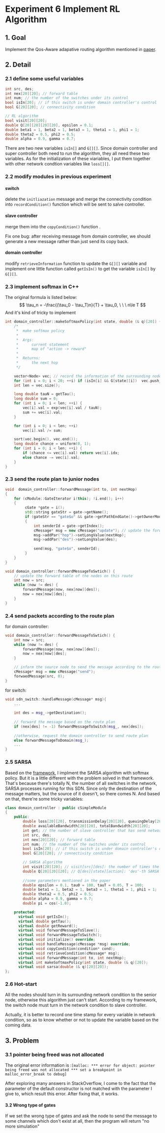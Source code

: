 # Experiment 6 Implement RL Algorithm

## 1. Goal

Implement the Qos-Aware adapative routing algorithm mentioned in [paper](https://ieeexplore.ieee.org/document/7557432). 

## 2. Detail

### 2.1 define some useful variables

```c++
int src, des;
int nex[20][20]; // forward table
int num; // the number of the switches under its control
bool isIn[20]; // if this switch is under domain controller's control
bool G[20][20]; // connectivity condition

// RL algorithm
bool visit[20][20];
double Q[20][20][20][20], epsilon = 0.1;
double beta1 = 1, beta2 = 1, beta3 = 1, theta1 = 1, phi1 = 1;
double theta2 = 0.5, phi2 = 0.5;
double alpha = 0.9, gamma = 0.7;
```

There are two new variables `isIn[]` and `G[][]`. Since domain controller and super controller both need to run the algorithm, they all need these two variables. As for the initialization of these viariables, I put them together with other network condtion variables like `loss[][]`. 

### 2.2 modify modules in previous experiment

#### switch

delete the `initliazation` message and merge the connectivity condition into `recordCondition()` function which will be sent to salve controller. 

#### slave controller

merge them into the `copyCondition()` function .

Fix one bug: after receiving message from domain controller, we should generate a new message rather than just send its copy back. 

#### domain controller

modify `retrieveInformation` function to update the `G[][]` variable and implement one little function called `getIsIn()` to get the variable `isIn[]` by `G[][]`.

### 2.3 implement softmax in C++

The original formula is listed below:
$$
\tau_n = -\frac{(\tau_0 - \tau_T)n}{T} + \tau_0, \ \ \ n\le T
$$
And it's kind of tricky to implement 

```c++
int domain_controller::makeSoftmaxPolicy(int state, double (& q)[20]) {
    /*
     *  make softmax policy
     *
     *  Args:
     *      current statement
     *      map of "action -> reward"
     *
     *  Returns:
     *      the next hop
     */

    vector<Node> vec; // record the information of the surrounding nodes
    for (int i = 0; i < 20; ++i) if (isIn[i] && G[state][i])  vec.push_back(Node(i, q[i]));
    int len = vec.size();

    long double tauN = getTau();
    long double sum = 0;
    for (int i = 0; i < len; ++i) {
        vec[i].val = exp(vec[i].val / tauN);
        sum += vec[i].val;
    }

    for (int i = 0; i < len; ++i)
        vec[i].val /= sum;

    sort(vec.begin(), vec.end());
    long double chance = uniform(0, 1);
    for (int i = 0; i < len; ++i) {
        if (chance <= vec[i].val) return vec[i].idx;
        else chance -= vec[i].val;
    }
}
```

### 2.3 send the route plan to junior nodes

```c++
void  domain_controller::forwardMessage(int to, int nextHop)
{
    for (cModule::GateIterator i(this); !i.end(); i++)
    {
         cGate *gate = i();
         std::string gateStr = gate->getName();
         if (gateStr == "gate$o" && gate->getPathEndGate()->getOwnerModule()->getIndex() == to)
         {
             int senderId = gate->getIndex();
             cMessage* msg = new cMessage("update"); // update the forward table
             msg->addPar("hop")->setLongValue(nextHop);
			 msg->addPar("des")->setLongValue(des);
             
             send(msg, "gate$o", senderId);
         }
    }
}

void domain_controller::forwardMessageToSwtich() {
    // update the forward table of the nodes on this route
    int now = src;
    while (now != des) {
        forwardMessage(now, nex[now][des]);
        now = nex[now][des];
    }
}
```

### 2.4 send packets according to the route plan

for domain controller:

```c++
void domain_controller::forwardMessageToSwtich() {
    int now = src;
    while (now != des) {
        forwardMessage(now, nex[now][des]);
        now = nex[now][des];
    }

    // inform the source node to send the message according to the route plan
    cMessage* msg = new cMessage("send");
    forwaedMessage(src, 0);
}
```

for switch: 

```c++
void sdn_switch::handleMessage(cMessage* msg){
	...
        
    int des = msg_->getDestination();
    
    // forward the message based on the route plan
    if (nex[des] != -1) forwardMessageToSwitch(msg_, nex[des]);
    
    //otherwise, request the domain controller to send route plan
    else forwardMessageToDomain(msg_);
    ...
}

```

### 2.5 SARSA

Based on the [framework](https://github.com/dennybritz/reinforcement-learning/blob/master/TD/SARSA%20Solution.ipynb), I implment the SARSA algorithm with softmax policy. But it is a little different with the problem solved in that framework. That's because there's totally N, the number of all switches in the network, SARSA processes running for this SDN. Since only the destination of the message matters, but the source of it doesn't, so there comes N. And based on that, there're some tricky variables:

```c++
class domain_controller : public cSimpleModule
{
    public:
        double loss[20][20], transmissionDelay[20][20], queuingDelay[20][20];
        double availableBandwidth[20][20], totalBandwidth[20][20];
        int get; // the number of slave controller that has send network condition
        int src, des;
        int nex[20][20]; // forward table
        int num; // the number of the switches under its control
        bool isIn[20]; // if this switch is under domain controller's control
        bool G[20][20]; // connectivity condition

        // SARSA algorithm
        int visit[20][20]; // visit[src][des]: the number of times the `src -> des` message has been visited
        double Q[20][20][20]; // Q[des][state][action]: 'des'-th SARSA among N SARSA, returns the reward when the current state is 'state' and the next action is 'action'
        
        //some parameters mentioned in the paper
        double epsilon = 0.1, tau0 = 100, tauT = 0.05, T = 100;
        double beta1 = 1, beta2 = 1, beta3 = 1, theta1 = 1, phi1 = 1;
        double theta2 = 0.5, phi2 = 0.5;
        double alpha = 0.9, gamma = 0.7;
        double pi = cos(-1.0);

    protected:
      virtual void getIsIn();
      virtual double getTau();
      virtual double getReward();
      virtual void forwardMessageToSlave();
      virtual void forwardMessageToSwitch();
      virtual void initialize() override;
      virtual void handleMessage(cMessage *msg) override;
      virtual void copyCondition(condition* cond);
      virtual void retrieveCondition(cMessage* msg);
      virtual void forwardMessage(int to, int nextHop);
      virtual int makeSoftmaxPolicy(int state, double (& q)[20]);
      virtual void sarsa(double (& q)[20][20]);
};
```

### 2.6 Hot-start 

All the nodes should turn in its surrounding network condition to the senior node, otherwise this algorithm just can't start. According to my framework, the switch node must turn in the network condition to slave controller. 

Actually, it is better to record one time stamp for every variable in network condition, so as to know whether or not to update the variable based on the coming data. 

## 3. Problem 

### 3.1 pointer being freed was not allocated

The original error information is :`[malloc: *** error for object: pointer being freed was not allocated *** set a breakpoint in malloc_error_break to debug]`

After exploring many answers in StackOverflow, I come to the fact that the parameter of the default constructor is not matched with the parameter I give to, which result this error. After fixing that, it works. 

#### 3.2 Wrong type of gates

If we set the wrong type of gates and ask the node to send the message to some channels which don't exist at all, then the program will return "no more simulation"

